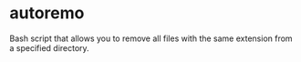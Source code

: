 # autoremo
Bash script that allows you to remove all files with the same extension from a specified directory.

